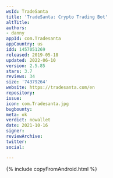 ```yaml
---
wsId: TradeSanta
title: 'TradeSanta: Crypto Trading Bot'
altTitle: 
authors:
- danny
appId: com.Tradesanta
appCountry: us
idd: 1457051269
released: 2019-05-18
updated: 2022-06-10
version: 2.5.85
stars: 3.7
reviews: 34
size: '74379264'
website: https://tradesanta.com/en
repository: 
issue: 
icon: com.Tradesanta.jpg
bugbounty: 
meta: ok
verdict: nowallet
date: 2021-10-16
signer: 
reviewArchive: 
twitter: 
social: 

---
```


{% include copyFromAndroid.html %}


